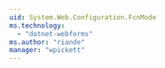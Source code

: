 ```yaml
---
uid: System.Web.Configuration.FcnMode
ms.technology: 
  - "dotnet-webforms"
ms.author: "riande"
manager: "wpickett"
---
```

